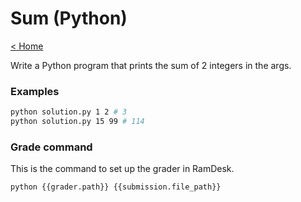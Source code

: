 # Sum (Python)

[< Home](../../README.md)

Write a Python program that prints the sum of 2 integers in the args.


### Examples

```bash
python solution.py 1 2 # 3
python solution.py 15 99 # 114
```


### Grade command

This is the command to set up the grader in RamDesk.

```bash
python {{grader.path}} {{submission.file_path}}
```
